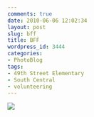```yaml
---
comments: true
date: 2010-06-06 12:02:34
layout: post
slug: bff
title: BFF
wordpress_id: 3444
categories:
- PhotoBlog
tags:
- 49th Street Elementary
- South Central
- volunteering
---
```


![](http://ryanfitzer.com/main/wp-content/uploads/2010/06/2010-06-05-at-12-45-34.jpg)
